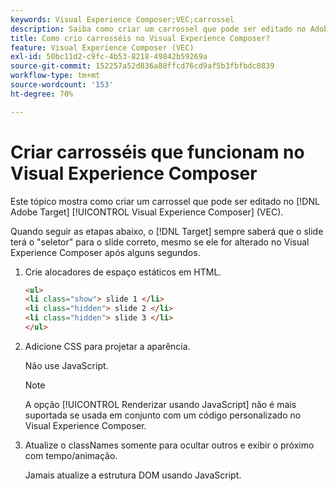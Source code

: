 ```yaml
---
keywords: Visual Experience Composer;VEC;carrossel
description: Saiba como criar um carrossel que pode ser editado no Adobe [!DNL Target] Visual Experience Composer (VEC).
title: Como crio carrosséis no Visual Experience Composer?
feature: Visual Experience Composer (VEC)
exl-id: 50bc11d2-c9fc-4b53-8218-49842b59269a
source-git-commit: 152257a52d836a88ffcd76cd9af5b3fbfbdc0839
workflow-type: tm+mt
source-wordcount: '153'
ht-degree: 70%

---
```


# Criar carrosséis que funcionam no Visual Experience Composer

Este tópico mostra como criar um carrossel que pode ser editado no [!DNL Adobe Target] [!UICONTROL Visual Experience Composer] (VEC).

Quando seguir as etapas abaixo, o [!DNL Target] sempre saberá que o slide terá o &quot;seletor&quot; para o slide correto, mesmo se ele for alterado no Visual Experience Composer após alguns segundos.

1. Crie alocadores de espaço estáticos em HTML.

   ```html
   <ul>
   <li class="show"> slide 1 </li>
   <li class="hidden"> slide 2 </li>
   <li class="hidden"> slide 3 </li>
   </ul>
   ```

1. Adicione CSS para projetar a aparência.

   Não use JavaScript.

   >[!NOTE]
   >
   >A opção [!UICONTROL Renderizar usando JavaScript] não é mais suportada se usada em conjunto com um código personalizado no Visual Experience Composer.

1. Atualize o classNames somente para ocultar outros e exibir o próximo com tempo/animação.

   Jamais atualize a estrutura DOM usando JavaScript.
